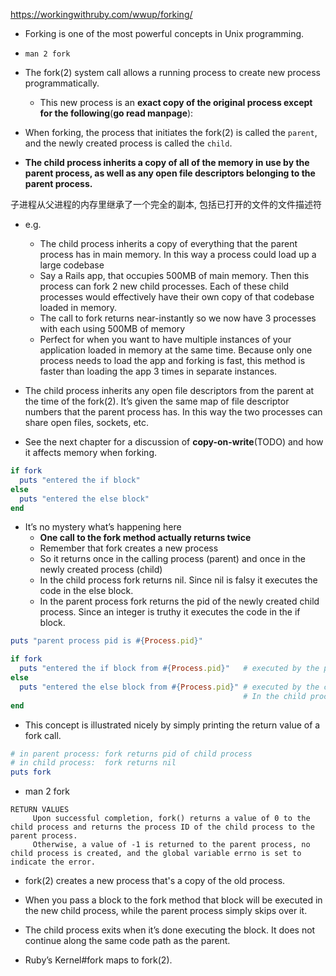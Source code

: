 https://workingwithruby.com/wwup/forking/

+ Forking is one of the most powerful concepts in Unix programming.

+ `man 2 fork`
+ The fork(2) system call allows a running process to create new process programmatically.
    + This new process is an **exact copy of the original process except for the following**(**go read manpage**):

+ When forking, the process that initiates the fork(2) is called the `parent`, and the newly created process is called the `child`.

+ **The child process inherits a copy of all of the memory in use by the parent process, as well as any open file descriptors belonging to the parent process.**

子进程从父进程的内存里继承了一个完全的副本, 包括已打开的文件的文件描述符

+ e.g.
    + The child process inherits a copy of everything that the parent process has in main memory. In this way a process could load up a large codebase
    + Say a Rails app, that occupies 500MB of main memory. Then this process can fork 2 new child processes. Each of these child processes would effectively have their own copy of that codebase loaded in memory.
    + The call to fork returns near-instantly so we now have 3 processes with each using 500MB of memory
    + Perfect for when you want to have multiple instances of your application loaded in memory at the same time. Because only one process needs to load the app and forking is fast, this method is faster than loading the app 3 times in separate instances.

+ The child process inherits any open file descriptors from the parent at the time of the fork(2). It’s given the same map of file descriptor numbers that the parent process has. In this way the two processes can share open files, sockets, etc.

+ See the next chapter for a discussion of **copy-on-write**(TODO) and how it affects memory when forking.

```ruby
if fork
  puts "entered the if block"
else
  puts "entered the else block"
end
```

+ It’s no mystery what’s happening here
    + **One call to the fork method actually returns twice**
    + Remember that fork creates a new process
    + So it returns once in the calling process (parent) and once in the newly created process (child)
    + In the child process fork returns nil. Since nil is falsy it executes the code in the else block.
    + In the parent process fork returns the pid of the newly created child process. Since an integer is truthy it executes the code in the if block.

```ruby
puts "parent process pid is #{Process.pid}"

if fork
  puts "entered the if block from #{Process.pid}"   # executed by the parent process
else
  puts "entered the else block from #{Process.pid}" # executed by the child process
                                                    # In the child process fork returns nil
end
```

+ This concept is illustrated nicely by simply printing the return value of a fork call.
```ruby
# in parent process: fork returns pid of child process
# in child process:  fork returns nil
puts fork
```

+ man 2 fork
```
RETURN VALUES
     Upon successful completion, fork() returns a value of 0 to the child process and returns the process ID of the child process to the parent process.
     Otherwise, a value of -1 is returned to the parent process, no child process is created, and the global variable errno is set to indicate the error.
```

+ fork(2) creates a new process that's a copy of the old process.

+ When you pass a block to the fork method that block will be executed in the new child process, while the parent process simply skips over it.

+ The child process exits when it’s done executing the block. It does not continue along the same code path as the parent.

+ Ruby’s Kernel#fork maps to fork(2).







